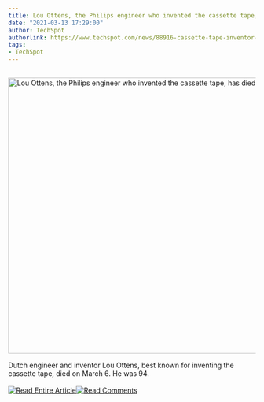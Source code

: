 ```yaml
---
title: Lou Ottens, the Philips engineer who invented the cassette tape, has died
date: "2021-03-13 17:29:00"
author: TechSpot
authorlink: https://www.techspot.com/news/88916-cassette-tape-inventor-lou-ottens-dies-age-94.html
tags:
- TechSpot
---
```

<a href="https://www.techspot.com/news/88916-cassette-tape-inventor-lou-ottens-dies-age-94.html" target="_blank"><img src="https://static.techspot.com/images2/news/ts3_thumbs/2019/10/2019-10-10-ts3_thumbs-160.jpg" width="800" height="560" style="padding: 15px 0" title="Lou Ottens, the Philips engineer who invented the cassette tape, has died" /></a><br />Dutch engineer and inventor Lou Ottens, best known for inventing the cassette tape, died on March 6. He was 94.<br /><br /><a href="https://www.techspot.com/news/88916-cassette-tape-inventor-lou-ottens-dies-age-94.html"><img src="https://static.techspot.com/images/rss/rss_buttons_01.png" border="0" alt="Read Entire Article" /></a><a href="https://www.techspot.com/news/88916-cassette-tape-inventor-lou-ottens-dies-age-94.html#comments"><img src="https://static.techspot.com/images/rss/rss_buttons_02.png" border="0" alt="Read Comments" /></a><br /><br />